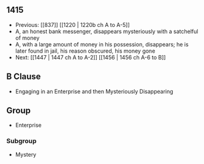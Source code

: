 ## 1415
- Previous: [[837]] [[1220 | 1220b ch A to A-5]] 
- A, an honest bank messenger, disappears mysteriously with a satchelful of money
- A, with a large amount of money in his possession, disappears; he is later found in jail, his reason obscured, his money gone
- Next: [[1447 | 1447 ch A to A-2]] [[1456 | 1456 ch A-6 to B]] 

## B Clause
- Engaging in an Enterprise and then Mysteriously Disappearing

## Group
- Enterprise

### Subgroup
- Mystery

